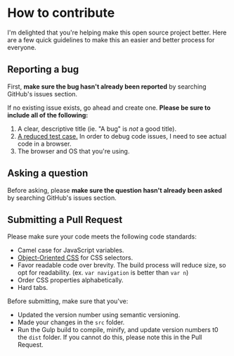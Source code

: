 # How to contribute

I'm delighted that you're helping make this open source project better. Here are a few quick guidelines to make this an easier and better process for everyone.

## Reporting a bug

First, **make sure the bug hasn't already been reported** by searching GitHub's issues section.

If no existing issue exists, go ahead and create one. **Please be sure to include all of the following:**

1. A clear, descriptive title (ie. "A bug" is *not* a good title).
2. [A reduced test case.](https://css-tricks.com/reduced-test-cases/) In order to debug code issues, I need to see actual code in a browser.
3. The browser and OS that you're using.

## Asking a question

Before asking, please **make sure the question hasn't already been asked** by searching GitHub's issues section.

## Submitting a Pull Request

Please make sure your code meets the following code standards:

- Camel case for JavaScript variables.
- [Object-Oriented CSS](http://www.slideshare.net/stubbornella/object-oriented-css) for CSS selectors.
- Favor readable code over brevity. The build process will reduce size, so opt for readability. (ex. `var navigation` is better than `var n`)
- Order CSS properties alphabetically.
- Hard tabs.

Before submitting, make sure that you've:

- Updated the version number using semantic versioning.
- Made your changes in the `src` folder.
- Run the Gulp build to compile, minify, and update version numbers t0 the `dist` folder. If you cannot do this, please note this in the Pull Request.